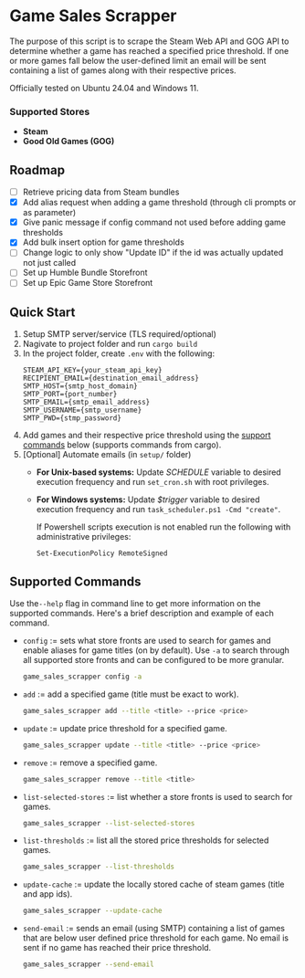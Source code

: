 # Game Sales Scrapper
The purpose of this script is to scrape the Steam Web API and GOG API to determine whether a game has reached a specified price threshold. If one or more games fall below the user-defined limit an email will be sent containing a list of games along with their respective prices. 

Officially tested on Ubuntu 24.04 and Windows 11.

### Supported Stores
- **Steam**
- **Good Old Games (GOG)**

## Roadmap
- [ ] Retrieve pricing data from Steam bundles
- [X] Add alias request when adding a game threshold (through cli prompts or as parameter)
- [X] Give panic message if config command not used before adding game thresholds
- [X] Add bulk insert option for game thresholds
- [ ] Change logic to only show "Update ID" if the id was actually updated not just called 
- [ ] Set up Humble Bundle Storefront
- [ ] Set up Epic Game Store Storefront

## Quick Start
1. Setup SMTP server/service (TLS required/optional)
2. Nagivate to project folder and run `cargo build`
3. In the project folder, create `.env` with the following:
    ```
    STEAM_API_KEY={your_steam_api_key}
    RECIPIENT_EMAIL={destination_email_address}
    SMTP_HOST={smtp_host_domain}
    SMTP_PORT={port_number}
    SMTP_EMAIL={smtp_email_address}
    SMTP_USERNAME={smtp_username}
    SMTP_PWD={stmp_password}
    ```
4. Add games and their respective price threshold using the [support commands](#supported-commands) below (supports commands from cargo).
5. [Optional] Automate emails (in `setup/` folder)
    - **For Unix-based systems:** Update *SCHEDULE* variable to desired execution frequency and run `set_cron.sh` with root privileges.
    - **For Windows systems:** Update *$trigger* variable to desired execution frequency and run `task_scheduler.ps1 -Cmd "create"`. 
    
        If Powershell scripts execution is not enabled run the following with administrative privileges: 
        ```
        Set-ExecutionPolicy RemoteSigned
        ```

## Supported Commands
Use the`--help` flag in command line to get more information on the supported commands. Here's a brief description and example of each command.
- `config` := sets what store fronts are used to search for games and enable aliases for game titles (on by default). Use `-a` to search through all supported store fronts and can be configured to be more granular. 
    ```bash 
    game_sales_scrapper config -a
    ```
- `add` := add a specified game (title must be exact to work).
    ```bash 
    game_sales_scrapper add --title <title> --price <price>
    ```
- `update` := update price threshold for a specified game.
    ```bash 
    game_sales_scrapper update --title <title> --price <price>
    ```
- `remove` := remove a specified game.
    ```bash 
    game_sales_scrapper remove --title <title>
    ```
- `list-selected-stores` := list whether a store fronts is used to search for games.
    ```bash 
    game_sales_scrapper --list-selected-stores
    ```
- `list-thresholds` := list all the stored price thresholds for selected games.
    ```bash 
    game_sales_scrapper --list-thresholds
    ```
- `update-cache` := update the locally stored cache of steam games (title and app ids).
    ```bash 
    game_sales_scrapper --update-cache
    ```
- `send-email` := sends an email (using SMTP) containing a list of games that are below user defined price threshold for each game. No email is sent if no game has reached their price threshold.
    ```bash 
    game_sales_scrapper --send-email
    ```